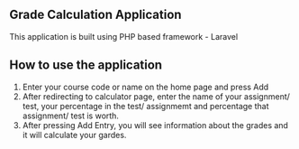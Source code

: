 ## Grade Calculation Application
This application is built using PHP based framework - Laravel

## How to use the application
1. Enter your course code or name on the home page and press Add
2. After redirecting to calculator page, enter the name of your assignment/ test, your percentage in the test/ assignmemt and percentage that assignment/ test is worth.
3. After pressing Add Entry, you will see information about the grades and it will calculate your gardes.

